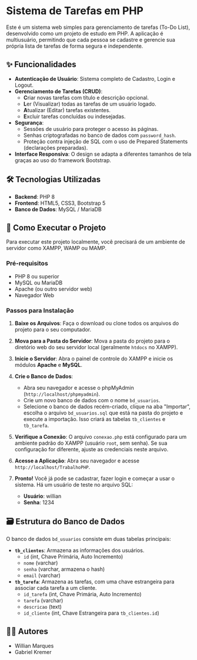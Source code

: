 # Sistema de Tarefas em PHP

Este é um sistema web simples para gerenciamento de tarefas (To-Do List), desenvolvido como um projeto de estudo em PHP. A aplicação é multiusuário, permitindo que cada pessoa se cadastre e gerencie sua própria lista de tarefas de forma segura e independente.

## ✨ Funcionalidades

* **Autenticação de Usuário**: Sistema completo de Cadastro, Login e Logout.
* **Gerenciamento de Tarefas (CRUD)**:
    * **C**riar novas tarefas com título e descrição opcional.
    * **L**er (Visualizar) todas as tarefas de um usuário logado.
    * **A**tualizar (Editar) tarefas existentes.
    * **E**xcluir tarefas concluídas ou indesejadas.
* **Segurança**:
    * Sessões de usuário para proteger o acesso às páginas.
    * Senhas criptografadas no banco de dados com `password_hash`.
    * Proteção contra injeção de SQL com o uso de Prepared Statements (declarações preparadas).
* **Interface Responsiva**: O design se adapta a diferentes tamanhos de tela graças ao uso do framework Bootstrap.

## 🛠️ Tecnologias Utilizadas

* **Backend**: PHP 8
* **Frontend**: HTML5, CSS3, Bootstrap 5
* **Banco de Dados**: MySQL / MariaDB

## 🚀 Como Executar o Projeto

Para executar este projeto localmente, você precisará de um ambiente de servidor como XAMPP, WAMP ou MAMP.

### Pré-requisitos

* PHP 8 ou superior
* MySQL ou MariaDB
* Apache (ou outro servidor web)
* Navegador Web

### Passos para Instalação

1.  **Baixe os Arquivos**: Faça o download ou clone todos os arquivos do projeto para o seu computador.

2.  **Mova para a Pasta do Servidor**: Mova a pasta do projeto para o diretório web do seu servidor local (geralmente `htdocs` no XAMPP).

3.  **Inicie o Servidor**: Abra o painel de controle do XAMPP e inicie os módulos **Apache** e **MySQL**.

4.  **Crie o Banco de Dados**:
    * Abra seu navegador e acesse o phpMyAdmin (`http://localhost/phpmyadmin`).
    * Crie um novo banco de dados com o nome `bd_usuarios`.
    * Selecione o banco de dados recém-criado, clique na aba "Importar", escolha o arquivo `bd_usuarios.sql` que está na pasta do projeto e execute a importação. Isso criará as tabelas `tb_clientes` e `tb_tarefa`.

5.  **Verifique a Conexão**: O arquivo `conexao.php` está configurado para um ambiente padrão do XAMPP (usuário `root`, sem senha). Se sua configuração for diferente, ajuste as credenciais neste arquivo.

6.  **Acesse a Aplicação**: Abra seu navegador e acesse `http://localhost/TrabalhoPHP`.

7.  **Pronto!** Você já pode se cadastrar, fazer login e começar a usar o sistema. Há um usuário de teste no arquivo SQL:
    * **Usuário**: willian
    * **Senha**: 1234

## 🗃️ Estrutura do Banco de Dados

O banco de dados `bd_usuarios` consiste em duas tabelas principais:

* **`tb_clientes`**: Armazena as informações dos usuários.
    * `id` (int, Chave Primária, Auto Incremento)
    * `nome` (varchar)
    * `senha` (varchar, armazena o hash)
    * `email` (varchar)
* **`tb_tarefa`**: Armazena as tarefas, com uma chave estrangeira para associar cada tarefa a um cliente.
    * `id_tarefa` (int, Chave Primária, Auto Incremento)
    * `tarefa` (varchar)
    * `descricao` (text)
    * `id_cliente` (int, Chave Estrangeira para `tb_clientes.id`)



## 👨‍💻 Autores

* Willian Marques
* Gabriel Kremer
